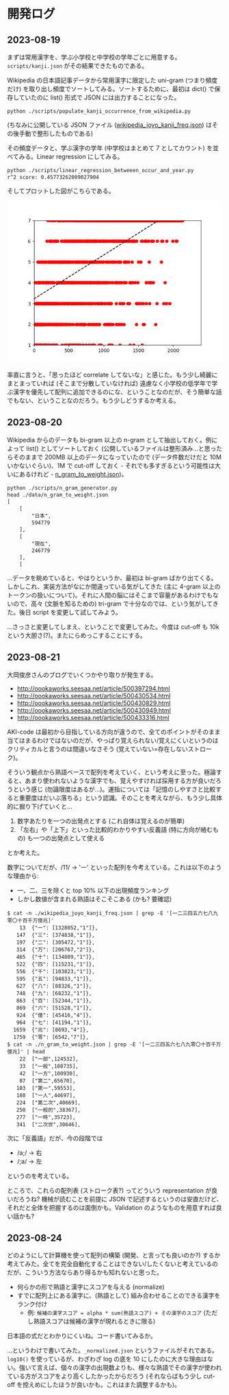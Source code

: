 # 開発ログ


## 2023-08-19

まずは常用漢字を、学ぶ小学校と中学校の学年ごとに用意する。`scripts/kanji.json` がその結果できたものである。

Wikipedia の日本語記事データから常用漢字に限定した uni-gram (つまり頻度だけ) を取り出し頻度でソートしてみる。ソートするために、最初は dict() で保存していたのに list() 形式で JSON には出力することになった。

```
python ./scripts/populate_kanji_occurrence_from_wikipedia.py
```

(ちなみに公開している JSON ファイル ([wikipedia_joyo_kanji_freq.json](https://github.com/kirameister/aki_code/blob/development/data/wikipedia_joyo_kanji_freq.json)) はその後手動で整形したものである)

その頻度データと、学ぶ漢字の学年 (中学校はまとめて 7 としてカウント) を並べてみる。Linear regression にしてみる。

```
python ./scripts/linear_regression_betweeen_occur_and_year.py
r^2 score: 0.45773262009027904
```

そしてプロットした図がこちらである。

![Wikipeda Kanji occurrence rank vs. educational year](./image/wikipedia_kanji_occur_rank_to_educational_year.png "Wikipedia の頻出漢字ランキングと学習年のプロット")

率直に言うと、「思ったほど correlate してないな」と感じた。もう少し綺麗にまとまっていれば (そこまで分散していなければ) 遠慮なく小学校の低学年で学ぶ漢字を優先して配列に追加できるのにな、ということなのだが、そう簡単な話でもない、ということなのだろう。もう少しどうするか考える。

## 2023-08-20

Wikipedia からのデータも bi-gram 以上の n-gram として抽出しておく。例によって list() としてソートしておく (公開しているファイルは整形済み…と思ったらそのままで 200MB 以上のデータになっていたので (データ件数だけだと 10M いかないぐらい)、1M で cut-off しておく - それでも多すぎるという可能性は大いにあるけれど - [n_gram_to_weight.json](https://github.com/kirameister/aki_code/blob/development/data/n_gram_to_weight.json))。

```
python ./scripts/n_gram_generator.py
head ./data/n_gram_to_weight.json
[
    [
        "日本",
        594779
    ],
    [
        "現在",
        246779
    ],
    [
```

…データを眺めていると、やはりというか、最初は bi-gram ばかり出てくる。しかしこれ、実装方法がなにか間違っている気がしてきた (主に 4-gram 以上のトークンの扱いについて)。それに人間の脳にはそこまで容量があるわけでもないので、高々 (文脈を知るための) tri-gram で十分なのでは、という気がしてきた。後日 script を変更して試してみよう。

…さっさと変更してしまえ、ということで変更してみた。今度は cut-off も 10k という大胆さ(?)。またにらめっこすることにする。

## 2023-08-21

大岡俊彦さんのブログでいくつかやり取りが発生する。

* http://oookaworks.seesaa.net/article/500397294.html
* http://oookaworks.seesaa.net/article/500430534.html
* http://oookaworks.seesaa.net/article/500430829.html
* http://oookaworks.seesaa.net/article/500430949.html
* http://oookaworks.seesaa.net/article/500433316.html

AKI-code は最初から目指している方向が違うので、全てのポイントがそのまま当てはまるわけではないのだが、やっぱり覚えられない/覚えにくいというのはクリティカルと言うのは間違いなさそう (覚えていない=存在しないストローク)。

そういう観点から熟語ベースで配列を考えていく、という考えに至った。極論すると、あまり使われないような漢字でも、覚えやすければ採用する方が良いだろうという感じ (勿論限度はあるが…)。運指については「記憶のしやすさと比較すると重要度はだいぶ落ちる」という認識。そのことを考えながら、もう少し具体的に掘り下げていくと…

1. 数字あたりを一つの出発点とする (これ自体は覚えるのが簡単)
2. 「左右」や「上下」といった比較的わかりやすい反義語 (特に方向が絡むもの) も一つの出発点として使える

とか考えた。

数字についてだが、/11/ → '一' といった配列を今考えている。これは以下のような理由から:

* 一、二、三を除くと top 10% 以下の出現頻度ランキング
* しかし数値が含まれる熟語はそこそこある (かも? 要確認)

```
$ cat -n ./wikipedia_joyo_kanji_freq.json | grep -E '[一二三四五六七八九零〇十百千万億兆]'
    13	{"一": [1328052,"1"]},
   147	{"三": [374838,"1"]},
   197	{"二": [305472,"1"]},
   314	{"万": [206767,"2"]},
   465	{"十": [134809,"1"]},
   522	{"四": [115231,"1"]},
   556	{"千": [103823,"1"]},
   595	{"五": [94833,"1"]},
   627	{"八": [88326,"1"]},
   748	{"九": [68232,"1"]},
   863	{"百": [52344,"1"]},
   869	{"六": [51528,"1"]},
   924	{"億": [45416,"4"]},
   964	{"七": [41194,"1"]},
  1659	{"兆": [8693,"4"]},
  1759	{"零": [6542,"7"]},
$ cat -n ./n_gram_to_weight.json | grep -E '[一二三四五六七八九零〇十百千万億兆]' | head
    22	["一部",124532],
    33	["一般",108735],
    42	["一方",100930],
    87	["第二",65670],
   103	["第一",59553],
   188	["一人",44697],
   224	["第二次",40669],
   250	["一般的",38367],
   277	["一時",35723],
   341	["二次世",30646],
```

次に「反義語」だが、今の段階では

* /a;/ → 右
* /;a/ → 左

というのを考えている。

ところで、これらの配列表 (ストローク表?) ってどういう representation が良いだろうね? 機械が読むことを前提に JSON で記述するというのは安直だけど、それだと全体を把握するのは面倒かも。Validation のようなものを用意すれば良い話かも?


## 2023-08-24

どのようにして計算機を使って配列の構築 (開発、と言っても良いのか?) するか考えてみた。全てを完全自動化することはできない/したくないと考えているのだが、こういう方法ならあり得るかも知れないと思った。

* 何らかの形で熟語と漢字にスコアを与える (normalize)
* すでに配列上にある漢字に、(熟語として) 組み合わせることのできる漢字をランク付け
    * 例: `候補の漢字スコア = alpha * sum(熟語スコア) + その漢字のスコア` (ただし熟語スコアは候補の漢字が現れるときに限る)

日本語の式だとわかりにくいね。コード書いてみるか。

…というわけで書いてみた。`_normalized.json` というファイルがそれである。`log10()` を使っているが、わざわざ log の底を 10 にしたのに大きな理由はない。強いて言えば、個々の漢字の出現数よりも、様々な熟語でその漢字が使われている方がスコアをより高くしたかったからだろう (それならばもう少し cut-off を控えめにしたほうが良いかも。これはまた調整するかも)。




